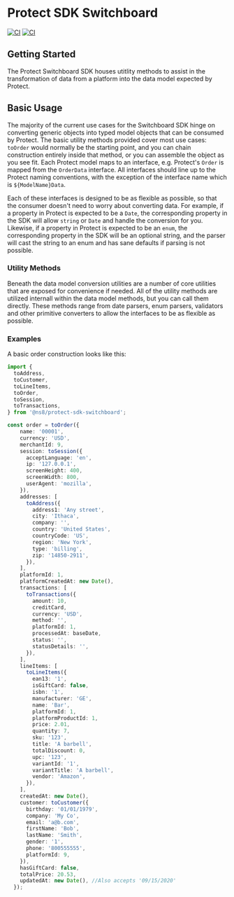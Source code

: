 # Protect SDK Switchboard
[![CI](https://concourse.ns8-infrastructure.com/api/v1/teams/main/pipelines/protect-sdk-switchboard/jobs/test/badge)](https://concourse.ns8-infrastructure.com/teams/main/pipelines/protect-sdk-switchboard/jobs/test)
[![CI](https://concourse.ns8-infrastructure.com/api/v1/teams/main/pipelines/protect-sdk-switchboard/jobs/test/badge?title=tests)](https://concourse.ns8-infrastructure.com/teams/main/pipelines/protect-sdk-switchboard/jobs/test)

## Getting Started

The Protect Switchboard SDK houses utitlity methods to assist in the transformation of data from a platform into the data model expected by Protect.

## Basic Usage

The majority of the current use cases for the Switchboard SDK hinge on converting generic objects into typed model objects that can be consumed by Protect.
The basic utility methods provided cover most use cases: `toOrder` would normally be the starting point, and you can chain construction entirely inside that method,
or you can assemble the object as you see fit. Each Protect model maps to an interface, e.g. Protect's `Order` is mapped from the `OrderData` interface.
All interfaces should line up to the Protect naming conventions, with the exception of the interface name which is `${ModelName}Data`.

Each of these interfaces is designed to be as flexible as possible, so that the consumer doesn't need to worry about converting data. For example,
if a property in Protect is expected to be a `Date`, the corresponding property in the SDK will allow `string` or `Date` and handle the conversion for you.
Likewise, if a property in Protect is expected to be an `enum`, the corresponding property in the SDK will be an optional string, and the parser will
cast the string to an enum and has sane defaults if parsing is not possible.

### Utility Methods

Beneath the data model conversion utilities are a number of core utilities that are exposed for convenience if needed. All of the utility methods are
utilized internall within the data model methods, but you can call them directly. These methods range from date parsers, enum parsers, validators and
other primitive converters to allow the interfaces to be as flexible as possible.

### Examples

A basic order construction looks like this:

```ts
import {
  toAddress,
  toCustomer,
  toLineItems,
  toOrder,
  toSession,
  toTransactions,
} from '@ns8/protect-sdk-switchboard';

const order = toOrder({
    name: '00001',
    currency: 'USD',
    merchantId: 9,
    session: toSession({
      acceptLanguage: 'en',
      ip: '127.0.0.1',
      screenHeight: 400,
      screenWidth: 800,
      userAgent: 'mozilla',
    }),
    addresses: [
      toAddress({
        address1: 'Any street',
        city: 'Ithaca',
        company: '',
        country: 'United States',
        countryCode: 'US',
        region: 'New York',
        type: 'billing',
        zip: '14850-2911',
      }),
    ],
    platformId: 1,
    platformCreatedAt: new Date(),
    transactions: [
      toTransactions({
        amount: 10,
        creditCard,
        currency: 'USD',
        method: '',
        platformId: 1,
        processedAt: baseDate,
        status: '',
        statusDetails: '',
      }),
    ],
    lineItems: [
      toLineItems({
        ean13: '1',
        isGiftCard: false,
        isbn: '1',
        manufacturer: 'GE',
        name: 'Bar',
        platformId: 1,
        platformProductId: 1,
        price: 2.01,
        quantity: 7,
        sku: '123',
        title: 'A barbell',
        totalDiscount: 0,
        upc: '123',
        variantId: '1',
        variantTitle: 'A barbell',
        vendor: 'Amazon',
      }),
    ],
    createdAt: new Date(),
    customer: toCustomer({
      birthday: '01/01/1979',
      company: 'My Co',
      email: 'a@b.com',
      firstName: 'Bob',
      lastName: 'Smith',
      gender: '1',
      phone: '800555555',
      platformId: 9,
    }),
    hasGiftCard: false,
    totalPrice: 20.53,
    updatedAt: new Date(), //Also accepts '09/15/2020'
  });
```
